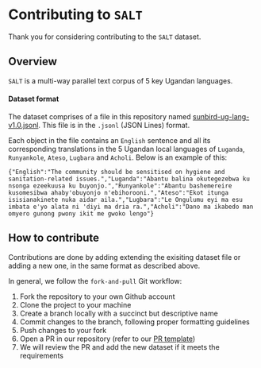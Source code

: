 # Contributing to `SALT`

Thank you for considering contributing to the `SALT` dataset.

## Overview
`SALT` is a multi-way parallel text corpus of 5 key Ugandan languages.

#### Dataset format
The dataset comprises of a file in this repository named [sunbird-ug-lang-v1.0.jsonl](sunbird-ug-lang-v1.0.jsonl). This file is in the `.jsonl` (JSON Lines) format.

Each object in the file contains an `English` sentence and all its corresponding translations in the 5 Ugandan local languages of `Luganda`, `Runyankole`, `Ateso`, `Lugbara` and `Acholi`. Below is an example of this:

```{"English":"The community should be sensitised on hygiene and sanitation-related issues.","Luganda":"Abantu balina okutegezebwa ku nsonga ezeekuusa ku buyonjo.","Runyankole":"Abantu bashemereire kusomesibwa ahaby'obuyonjo n'ebihorooni.","Ateso":"Ekot itunga isisianakinete nuka aidar aila.","Lugbara":"Le Ongulumu eyi ma esu imbata e'yo alata ni 'diyi ma dria ra.","Acholi":"Dano ma ikabedo man omyero gunong pwony ikit me gwoko lengo"}```

## How to contribute

Contributions are done by adding extending the exisiting dataset file or adding a new one, in the same format as described above.

In general, we follow the `fork-and-pull` Git workflow:
1. Fork the repository to your own Github account
2. Clone the project to your machine
3. Create a branch locally with a succinct but descriptive name
4. Commit changes to the branch, following proper formatting guidelines
6. Push changes to your fork
7. Open a PR in our repository (refer to our [PR template](.github/PULL_REQUEST_TEMPLATE.md))
8. We will review the PR and add the new dataset if it meets the requirements
